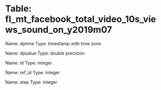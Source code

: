 Table: fl_mt_facebook_total_video_10s_views_sound_on_y2019m07
=============================================================

Name: dptime
Type: timestamp with time zone

Name: dpvalue
Type: double precision

Name: id
Type: integer

Name: ref_id
Type: integer

Name: step
Type: integer


